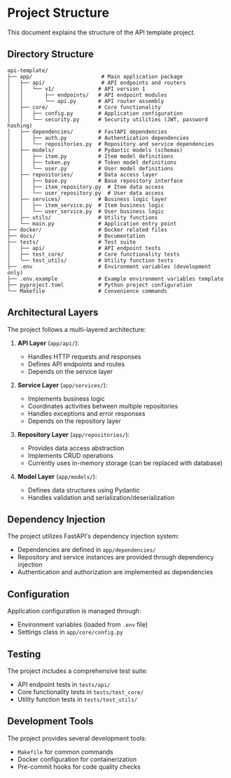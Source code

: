 # Project Structure

This document explains the structure of the API template project.

## Directory Structure

```
api-template/
├── app/                      # Main application package
│   ├── api/                  # API endpoints and routers
│   │   └── v1/              # API version 1
│   │       ├── endpoints/   # API endpoint modules
│   │       └── api.py       # API router assembly
│   ├── core/                # Core functionality
│   │   ├── config.py        # Application configuration
│   │   └── security.py      # Security utilities (JWT, password hashing)
│   ├── dependencies/        # FastAPI dependencies
│   │   ├── auth.py          # Authentication dependencies
│   │   └── repositories.py  # Repository and service dependencies
│   ├── models/              # Pydantic models (schemas)
│   │   ├── item.py          # Item model definitions
│   │   ├── token.py         # Token model definitions
│   │   └── user.py          # User model definitions
│   ├── repositories/        # Data access layer
│   │   ├── base.py          # Base repository interface
│   │   ├── item_repository.py  # Item data access
│   │   └── user_repository.py  # User data access
│   ├── services/            # Business logic layer
│   │   ├── item_service.py  # Item business logic
│   │   └── user_service.py  # User business logic
│   ├── utils/               # Utility functions
│   └── main.py              # Application entry point
├── docker/                  # Docker related files
├── docs/                    # Documentation
├── tests/                   # Test suite
│   ├── api/                 # API endpoint tests
│   ├── test_core/           # Core functionality tests
│   └── test_utils/          # Utility function tests
├── .env                     # Environment variables (development only)
├── .env.example             # Example environment variables template
├── pyproject.toml           # Python project configuration
└── Makefile                 # Convenience commands
```

## Architectural Layers

The project follows a multi-layered architecture:

1. **API Layer** (`app/api/`):
   - Handles HTTP requests and responses
   - Defines API endpoints and routes
   - Depends on the service layer

2. **Service Layer** (`app/services/`):
   - Implements business logic
   - Coordinates activities between multiple repositories
   - Handles exceptions and error responses
   - Depends on the repository layer

3. **Repository Layer** (`app/repositories/`):
   - Provides data access abstraction
   - Implements CRUD operations
   - Currently uses in-memory storage (can be replaced with database)

4. **Model Layer** (`app/models/`):
   - Defines data structures using Pydantic
   - Handles validation and serialization/deserialization

## Dependency Injection

The project utilizes FastAPI's dependency injection system:

- Dependencies are defined in `app/dependencies/`
- Repository and service instances are provided through dependency injection
- Authentication and authorization are implemented as dependencies

## Configuration

Application configuration is managed through:

- Environment variables (loaded from `.env` file)
- Settings class in `app/core/config.py`

## Testing

The project includes a comprehensive test suite:

- API endpoint tests in `tests/api/`
- Core functionality tests in `tests/test_core/`
- Utility function tests in `tests/test_utils/`

## Development Tools

The project provides several development tools:

- `Makefile` for common commands
- Docker configuration for containerization
- Pre-commit hooks for code quality checks
